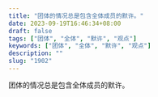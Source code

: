 ```yaml
---
title: "团体的情况总是包含全体成员的默许。"
date: 2023-09-19T16:46:34+08:00
draft: false
tags: ["团体", "全体", "默许", "观点"]
keywords: ["团体", "全体", "默许", "观点"]
description: ""
slug: "1902"
---
```


团体的情况总是包含全体成员的默许。